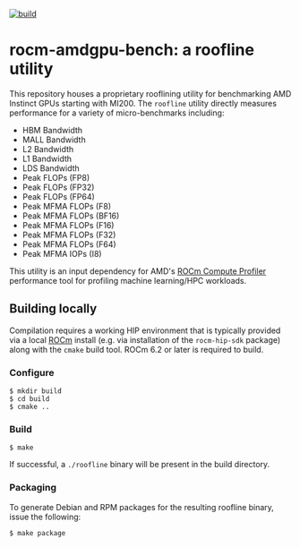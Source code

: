 [![build](https://github.com/ROCm/rocm-amdgpu-bench/actions/workflows/build.yml/badge.svg)](https://github.com/ROCm/rocm-amdgpu-bench/actions/workflows/build.yml)

# rocm-amdgpu-bench: a roofline utility

This repository houses a proprietary rooflining utility for
benchmarking AMD Instinct GPUs starting with MI200. The `roofline`
utility directly measures performance for a variety of micro-benchmarks including:

* HBM Bandwidth
* MALL Bandwidth
* L2 Bandwidth
* L1 Bandwidth
* LDS Bandwidth
* Peak FLOPs (FP8)
* Peak FLOPs (FP32)
* Peak FLOPs (FP64)
* Peak MFMA FLOPs (F8)
* Peak MFMA FLOPs (BF16)
* Peak MFMA FLOPs (F16)
* Peak MFMA FLOPs (F32)
* Peak MFMA FLOPs (F64)
* Peak MFMA IOPs (I8)

This utility is an input dependency for AMD's
[ROCm Compute Profiler](https://github.com/ROCm/rocprofiler-compute) performance tool for profiling
machine learning/HPC workloads.


## Building locally

Compilation requires a working HIP environment that is typically
provided via a local [ROCm](https://rocm.docs.amd.com/en/latest/)
install (e.g. via installation of the `rocm-hip-sdk` package) along
with the `cmake` build tool. ROCm 6.2 or later is required to build.

### Configure

```
$ mkdir build
$ cd build
$ cmake ..
```

### Build

```
$ make
```

If successful, a `./roofline` binary will be present in the build directory.

### Packaging

To generate Debian and RPM packages for the resulting roofline binary, issue the following:

```
$ make package
```

